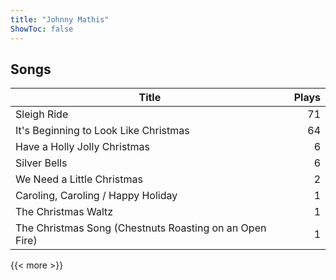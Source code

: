 ```yaml
---
title: "Johnny Mathis"
ShowToc: false
---
```


## Songs
Title | Plays 
----- | -----: 
Sleigh Ride | 71
It's Beginning to Look Like Christmas | 64
Have a Holly Jolly Christmas | 6
Silver Bells | 6
We Need a Little Christmas | 2
Caroling, Caroling / Happy Holiday | 1
The Christmas Waltz | 1
The Christmas Song (Chestnuts Roasting on an Open Fire) | 1

{{< more >}}